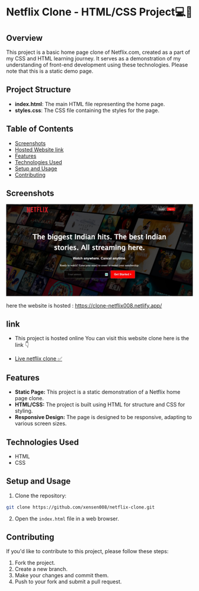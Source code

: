 # Netflix Clone - HTML/CSS Project💻🚀

## Overview
This project is a basic home page clone of Netflix.com, created as a part of my CSS and HTML learning journey. It serves as a demonstration of my understanding of front-end development using these technologies. Please note that this is a static demo page.

## Project Structure

- **index.html**: The main HTML file representing the home page.
- **styles.css**: The CSS file containing the styles for the page.

## Table of Contents

- [Screenshots](#screenshots)
- [Hosted Website link](#link)
- [Features](#features)
- [Technologies Used](#technologies-used)
- [Setup and Usage](#setup-and-usage)
- [Contributing](#contributing)


## Screenshots

![Screenshot](./images/ss.jpg)

here the website is hosted : https://clone-netflix008.netlify.app/

## link
- This project is hosted online You can visit this website clone 
here is the link 👇

- [Live netflix clone ✅](https://clone-netflix008.netlify.app/)

## Features

- **Static Page:** This project is a static demonstration of a Netflix home page clone.
- **HTML/CSS:** The project is built using HTML for structure and CSS for styling.
- **Responsive Design:** The page is designed to be responsive, adapting to various screen sizes.

## Technologies Used

- HTML
- CSS

## Setup and Usage

1. Clone the repository:

```bash
git clone https://github.com/xensen008/netflix-clone.git
```

2. Open the `index.html` file in a web browser.


## Contributing

If you'd like to contribute to this project, please follow these steps:

1. Fork the project.
2. Create a new branch.
3. Make your changes and commit them.
4. Push to your fork and submit a pull request.



